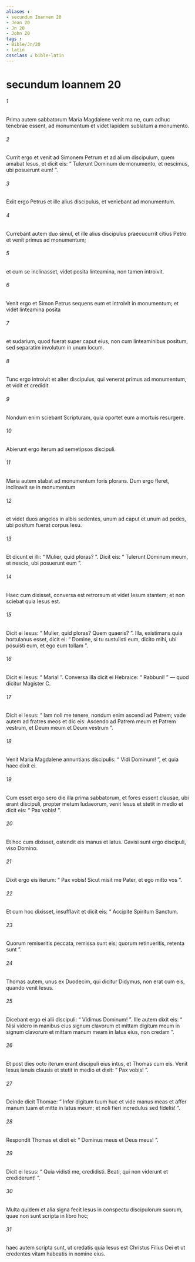 ```yaml
---
aliases : 
- secundum Ioannem 20
- Jean 20
- Jn 20
- John 20
tags : 
- Bible/Jn/20
- latin
cssclass : bible-latin
---
```


# secundum Ioannem 20

###### 1
Prima autem sabbatorum Maria Magdalene venit ma ne, cum adhuc tenebrae essent, ad monumentum et videt lapidem sublatum a monumento. 
###### 2
Currit ergo et venit ad Simonem Petrum et ad alium discipulum, quem amabat Iesus, et dicit eis: “ Tulerunt Dominum de monumento, et nescimus, ubi posuerunt eum! ”. 
###### 3
Exiit ergo Petrus et ille alius discipulus, et veniebant ad monumentum. 
###### 4
Currebant autem duo simul, et ille alius discipulus praecucurrit citius Petro et venit primus ad monumentum; 
###### 5
et cum se inclinasset, videt posita linteamina, non tamen introivit. 
###### 6
Venit ergo et Simon Petrus sequens eum et introivit in monumentum; et videt linteamina posita 
###### 7
et sudarium, quod fuerat super caput eius, non cum linteaminibus positum, sed separatim involutum in unum locum. 
###### 8
Tunc ergo introivit et alter discipulus, qui venerat primus ad monumentum, et vidit et credidit. 
###### 9
Nondum enim sciebant Scripturam, quia oportet eum a mortuis resurgere. 
###### 10
Abierunt ergo iterum ad semetipsos discipuli. 
###### 11
Maria autem stabat ad monumentum foris plorans. Dum ergo fleret, inclinavit se in monumentum 
###### 12
et videt duos angelos in albis sedentes, unum ad caput et unum ad pedes, ubi positum fuerat corpus Iesu. 
###### 13
Et dicunt ei illi: “ Mulier, quid ploras? ”. Dicit eis: “ Tulerunt Dominum meum, et nescio, ubi posuerunt eum ”. 
###### 14
Haec cum dixisset, conversa est retrorsum et videt Iesum stantem; et non sciebat quia Iesus est. 
###### 15
Dicit ei Iesus: “ Mulier, quid ploras? Quem quaeris? ”. Illa, existimans quia hortulanus esset, dicit ei: “ Domine, si tu sustulisti eum, dicito mihi, ubi posuisti eum, et ego eum tollam ”. 
###### 16
Dicit ei Iesus: “ Maria! ”. Conversa illa dicit ei Hebraice: “ Rabbuni! ” — quod dicitur Magister C. 
###### 17
Dicit ei Iesus: “ Iam noli me tenere, nondum enim ascendi ad Patrem; vade autem ad fratres meos et dic eis: Ascendo ad Patrem meum et Patrem vestrum, et Deum meum et Deum vestrum ”. 
###### 18
Venit Maria Magdalene annuntians discipulis: “ Vidi Dominum! ”, et quia haec dixit ei.
###### 19
Cum esset ergo sero die illa prima sabbatorum, et fores essent clausae, ubi erant discipuli, propter metum Iudaeorum, venit Iesus et stetit in medio et dicit eis: “ Pax vobis! ”. 
###### 20
Et hoc cum dixisset, ostendit eis manus et latus. Gavisi sunt ergo discipuli, viso Domino. 
###### 21
Dixit ergo eis iterum: “ Pax vobis! Sicut misit me Pater, et ego mitto vos ”. 
###### 22
Et cum hoc dixisset, insufflavit et dicit eis: “ Accipite Spiritum Sanctum. 
###### 23
Quorum remiseritis peccata, remissa sunt eis; quorum retinueritis, retenta sunt ”.
###### 24
Thomas autem, unus ex Duodecim, qui dicitur Didymus, non erat cum eis, quando venit Iesus. 
###### 25
Dicebant ergo ei alii discipuli: “ Vidimus Dominum! ”. Ille autem dixit eis: “ Nisi videro in manibus eius signum clavorum et mittam digitum meum in signum clavorum et mittam manum meam in latus eius, non credam ”.
###### 26
Et post dies octo iterum erant discipuli eius intus, et Thomas cum eis. Venit Iesus ianuis clausis et stetit in medio et dixit: “ Pax vobis! ”. 
###### 27
Deinde dicit Thomae: “ Infer digitum tuum huc et vide manus meas et affer manum tuam et mitte in latus meum; et noli fieri incredulus sed fidelis! ”. 
###### 28
Respondit Thomas et dixit ei: “ Dominus meus et Deus meus! ”. 
###### 29
Dicit ei Iesus: “ Quia vidisti me, credidisti. Beati, qui non viderunt et crediderunt! ”.
###### 30
Multa quidem et alia signa fecit Iesus in conspectu discipulorum suorum, quae non sunt scripta in libro hoc; 
###### 31
haec autem scripta sunt, ut credatis quia Iesus est Christus Filius Dei et ut credentes vitam habeatis in nomine eius.
